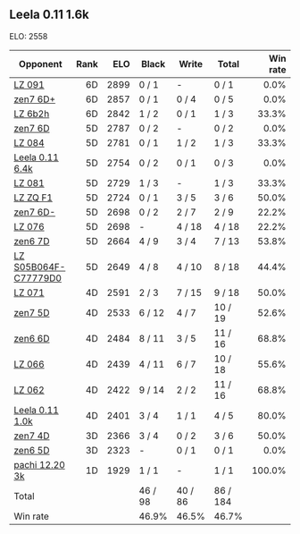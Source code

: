 ## Leela 0.11 1.6k ##

ELO: 2558

Opponent | Rank | ELO | Black | Write | Total | Win rate
---------|-----:|----:|-------|-------|-------|-------:
[LZ 091](LZ%20091.md) | 6D | 2899 | 0 / 1 | - | 0 / 1 | 0.0%
[zen7 6D+](zen7%206D+.md) | 6D | 2857 | 0 / 1 | 0 / 4 | 0 / 5 | 0.0%
[LZ 6b2h](LZ%206b2h.md) | 6D | 2842 | 1 / 2 | 0 / 1 | 1 / 3 | 33.3%
[zen7 6D](zen7%206D.md) | 5D | 2787 | 0 / 2 | - | 0 / 2 | 0.0%
[LZ 084](LZ%20084.md) | 5D | 2781 | 0 / 1 | 1 / 2 | 1 / 3 | 33.3%
[Leela 0.11 6.4k](Leela%200.11%206.4k.md) | 5D | 2754 | 0 / 2 | 0 / 1 | 0 / 3 | 0.0%
[LZ 081](LZ%20081.md) | 5D | 2729 | 1 / 3 | - | 1 / 3 | 33.3%
[LZ ZQ F1](LZ%20ZQ%20F1.md) | 5D | 2724 | 0 / 1 | 3 / 5 | 3 / 6 | 50.0%
[zen7 6D-](zen7%206D-.md) | 5D | 2698 | 0 / 2 | 2 / 7 | 2 / 9 | 22.2%
[LZ 076](LZ%20076.md) | 5D | 2698 | - | 4 / 18 | 4 / 18 | 22.2%
[zen6 7D](zen6%207D.md) | 5D | 2664 | 4 / 9 | 3 / 4 | 7 / 13 | 53.8%
[LZ S05B064F-C77779D0](LZ%20S05B064F-C77779D0.md) | 5D | 2649 | 4 / 8 | 4 / 10 | 8 / 18 | 44.4%
[LZ 071](LZ%20071.md) | 4D | 2591 | 2 / 3 | 7 / 15 | 9 / 18 | 50.0%
[zen7 5D](zen7%205D.md) | 4D | 2533 | 6 / 12 | 4 / 7 | 10 / 19 | 52.6%
[zen6 6D](zen6%206D.md) | 4D | 2484 | 8 / 11 | 3 / 5 | 11 / 16 | 68.8%
[LZ 066](LZ%20066.md) | 4D | 2439 | 4 / 11 | 6 / 7 | 10 / 18 | 55.6%
[LZ 062](LZ%20062.md) | 4D | 2422 | 9 / 14 | 2 / 2 | 11 / 16 | 68.8%
[Leela 0.11 1.0k](Leela%200.11%201.0k.md) | 4D | 2401 | 3 / 4 | 1 / 1 | 4 / 5 | 80.0%
[zen7 4D](zen7%204D.md) | 3D | 2366 | 3 / 4 | 0 / 2 | 3 / 6 | 50.0%
[zen6 5D](zen6%205D.md) | 3D | 2323 | - | 0 / 1 | 0 / 1 | 0.0%
[pachi 12.20 3k](pachi%2012.20%203k.md) | 1D | 1929 | 1 / 1 | - | 1 / 1 | 100.0%
Total | | | 46 / 98 | 40 / 86 | 86 / 184 | 
Win rate| | | 46.9% | 46.5% | 46.7% | 
